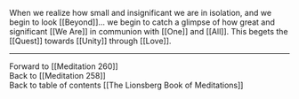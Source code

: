 When we realize how small and insignificant we are in isolation, and we begin to look [[Beyond]]... we begin to catch a glimpse of how great and significant [[We Are]] in communion with [[One]] and [[All]]. This begets the [[Quest]] towards [[Unity]] through [[Love]]. 

___

Forward to [[Meditation 260]]  
Back to [[Meditation 258]]  
Back to table of contents [[The Lionsberg Book of Meditations]]  